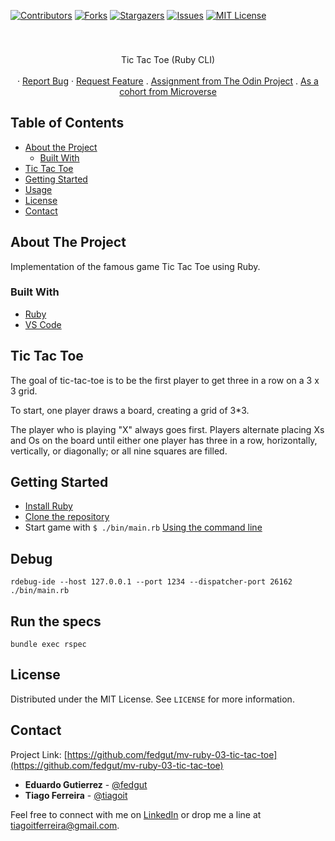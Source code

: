 <!--
Best Readme Template
https://github.com/othneildrew/Best-README-Template/blob/master/README.md
-->

<!-- PROJECT SHIELDS -->
<!--
*** I'm using markdown "reference style" links for readability.
*** Reference links are enclosed in brackets [ ] instead of parentheses ( ).
*** See the bottom of this document for the declaration of the reference variables
*** for contributors-url, forks-url, etc. This is an optional, concise syntax you may use.
*** https://www.markdownguide.org/basic-syntax/#reference-style-links
-->

[![Contributors][contributors-shield]][contributors-url]
[![Forks][forks-shield]][forks-url]
[![Stargazers][stars-shield]][stars-url]
[![Issues][issues-shield]][issues-url]
[![MIT License][license-shield]][license-url]

<!-- PROJECT LOGO -->
<br />
<p align="center">
  <h3 align="center"></h3>

  <p align="center">
    Tic Tac Toe (Ruby CLI)
    <br />
    <br />
    ·
    <a href="https://github.com/fedgut/mv-ruby-03-tic-tac-toe/issues">Report Bug</a>
    ·
    <a href="https://github.com/fedgut/mv-ruby-03-tic-tac-toe/issues">Request Feature</a>
    .
    <a href="https://www.theodinproject.com/courses/ruby-programming/lessons/oop">Assignment from The Odin Project</a>
    .
    <a href="microverse.org">As a cohort from Microverse</a>

  </p>
</p>

<!-- TABLE OF CONTENTS -->

## Table of Contents

- [About the Project](#about-the-project)
  - [Built With](#built-with)
- [Tic Tac Toe](#tic-tac-toe)
- [Getting Started](#getting-started)
- [Usage](#usage)
- [License](#license)
- [Contact](#contact)

<!-- ABOUT THE PROJECT -->

## About The Project

Implementation of the famous game Tic Tac Toe using Ruby.

### Built With

- [Ruby](https://www.ruby-lang.org)
- [VS Code](https://code.visualstudio.com/)

## Tic Tac Toe

The goal of tic-tac-toe is to be the first player to get three in a row on a 3 x 3 grid.

To start, one player draws a board, creating a grid of 3\*3.

The player who is playing "X" always goes first. Players alternate placing Xs and Os on the board until either one player has three in a row, horizontally, vertically, or diagonally; or all nine squares are filled.

<!-- GETTING STARTED -->

## Getting Started

- [Install Ruby](https://www.google.com/search?client=firefox-b-d&q=install+ruby+instruictions)
- [Clone the repository](https://confluence.atlassian.com/bitbucket/clone-a-repository-223217891.html)
- Start game with `$ ./bin/main.rb` [Using the command line](https://www.digitaltrends.com/computing/how-to-use-command-prompt/)

## Debug

`rdebug-ide --host 127.0.0.1 --port 1234 --dispatcher-port 26162 ./bin/main.rb`

## Run the specs

`bundle exec rspec`

<!-- LICENSE -->

## License

Distributed under the MIT License. See `LICENSE` for more information.

<!-- CONTACT -->

## Contact

Project Link: [https://github.com/fedgut/mv-ruby-03-tic-tac-toe](https://github.com/fedgut/mv-ruby-03-tic-tac-toe)

- **Eduardo Gutierrez** - [@fedgut](https://github.com/fedgut)
- **Tiago Ferreira** - [@tiagoit](https://github.com/tiagoit)

Feel free to connect with me on [LinkedIn](https://www.linkedin.com/in/tiagoit-dev/) or drop me a line at <tiagoitferreira@gmail.com>.

<!-- MARKDOWN LINKS & IMAGES -->
<!-- https://www.markdownguide.org/basic-syntax/#reference-style-links -->

[contributors-shield]: https://img.shields.io/github/contributors/ferreirati/mv-08-htmlcss-framework.svg?style=flat-square
[contributors-url]: https://github.com/ferreirati/mv-08-htmlcss-framework/graphs/contributors
[forks-shield]: https://img.shields.io/github/forks/ferreirati/mv-08-htmlcss-framework.svg?style=flat-square
[forks-url]: https://github.com/ferreirati/mv-08-htmlcss-framework/network/members
[stars-shield]: https://img.shields.io/github/stars/ferreirati/mv-08-htmlcss-framework.svg?style=flat-square
[stars-url]: https://github.com/ferreirati/mv-08-htmlcss-framework/stargazers
[issues-shield]: https://img.shields.io/github/issues/ferreirati/mv-08-htmlcss-framework.svg?style=flat-square
[issues-url]: https://github.com/ferreirati/mv-08-htmlcss-framework/issues
[license-shield]: https://img.shields.io/github/license/ferreirati/mv-08-htmlcss-framework.svg?style=flat-square
[license-url]: https://github.com/ferreirati/mv-08-htmlcss-framework/blob/master/LICENSE.txt
[product-screenshot]: images/screenshot.png
